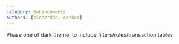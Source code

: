 ```yaml
---
category: Enhancements
authors: [biohzrddd, carkom]
---
```

Phase one of dark theme, to include filters/rules/transaction tables